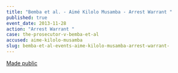```yaml
---
title: "Bemba et al. - Aimé Kilolo Musamba - Arrest Warrant "
published: true
event_date: 2013-11-28
action: "Arrest Warrant "
case: the-prosecutor-v-bemba-et-al
accused: aime-kilolo-musamba
slug: bemba-et-al-events-aime-kilolo-musamba-arrest-warrant-
---
```


[Made public](http://www.icc-cpi.int/iccdocs/doc/doc1694691.pdf)

